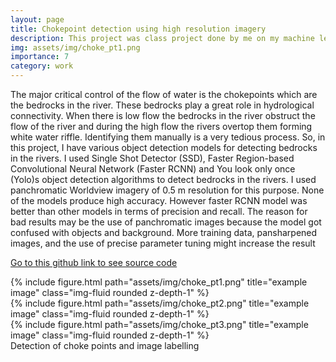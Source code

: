 ```yaml
---
layout: page
title: Chokepoint detection using high resolution imagery
description: This project was class project done by me on my machine learning class in Brown University.
img: assets/img/choke_pt1.png
importance: 7
category: work
---
```


The major critical control of the flow of water is the chokepoints which are the bedrocks in the river. These
bedrocks play a great role in hydrological connectivity. When there is low flow the bedrocks in the river
obstruct the flow of the river and during the high flow the rivers overtop them forming white water riffle.
Identifying them manually is a very tedious process. So, in this project, I have various object detection
models for detecting bedrocks in the rivers. I used Single Shot Detector (SSD), Faster Region-based
Convolutional Neural Network (Faster RCNN) and You look only once (Yolo)s object detection algorithms
to detect bedrocks in the rivers. I used panchromatic Worldview imagery of 0.5 m resolution for this
purpose. None of the models produce high accuracy. However faster RCNN model was better than other
models in terms of precision and recall. The reason for bad results may be the use of panchromatic images
because the model got confused with objects and background. More training data, pansharpened images,
and the use of precise parameter tuning might increase the result

<a href="https://github.com/wagle1996/Bedrock_detection">Go to this github link to see source code</a>

<div class="row">
    <div class="col-sm mt-3 mt-md-0">
        {% include figure.html path="assets/img/choke_pt1.png" title="example image" class="img-fluid rounded z-depth-1" %}
    </div>
    <div class="col-sm mt-3 mt-md-0">
        {% include figure.html path="assets/img/choke_pt2.png" title="example image" class="img-fluid rounded z-depth-1" %}
    </div>
    <div class="col-sm mt-3 mt-md-0">
        {% include figure.html path="assets/img/choke_pt3.png" title="example image" class="img-fluid rounded z-depth-1" %}
    </div>
</div>
<div class="caption">
    Detection of choke points and image labelling
</div>




